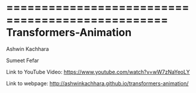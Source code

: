 =================================================
Transformers-Animation
=================================================

Ashwin Kachhara

Sumeet Fefar

Link to YouTube Video: https://www.youtube.com/watch?v=wW7zNaYeoLY

Link to webpage: http://ashwinkachhara.github.io/transformers-animation/
